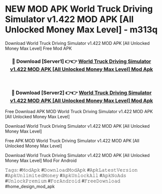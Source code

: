 # NEW MOD APK World Truck Driving Simulator v1.422 MOD APK [All Unlocked Money Max Level] - m313q
Download World Truck Driving Simulator v1.422 MOD APK [All Unlocked Money Max Level] Free Mod APK

<div align="center">
<h3>🔴 Download [Server1] 👉👉 <a href="https://apk-comot.site?title=World_Truck_Driving_Simulator_v1.422_MOD_APK_[All_Unlocked_Money_Max_Level]">World Truck Driving Simulator v1.422 MOD APK [All Unlocked Money Max Level] Mod Apk</a></h3><br>

<h3>🔴 Download [Server2] 👉👉 <a href="https://apk-comot.site?title=World_Truck_Driving_Simulator_v1.422_MOD_APK_[All_Unlocked_Money_Max_Level]">World Truck Driving Simulator v1.422 MOD APK [All Unlocked Money Max Level] Mod Apk</a></h3>
</div>


Free Download APK MOD World Truck Driving Simulator v1.422 MOD APK [All Unlocked Money Max Level]

Download World Truck Driving Simulator v1.422 MOD APK [All Unlocked Money Max Level] 

Free APK MOD World Truck Driving Simulator v1.422 MOD APK [All Unlocked Money Max Level] 

Download World Truck Driving Simulator v1.422 MOD APK [All Unlocked Money Max Level] Mod For Android

𝚃𝚊𝚐𝚜: #𝙼𝚘𝚍𝙰𝚙𝚔 #𝙳𝚘𝚠𝚗𝚕𝚘𝚊𝚍𝙼𝚘𝚍𝙰𝚙𝚔 #𝙰𝚙𝚔𝙻𝚊𝚝𝚎𝚜𝚝𝚅𝚎𝚛𝚜𝚒𝚘𝚗 #𝙰𝚙𝚔𝚄𝚗𝚕𝚒𝚖𝚒𝚝𝚎𝚍𝙼𝚘𝚗𝚎𝚢 #𝙰𝚙𝚔𝚄𝚗𝚕𝚘𝚌𝚔𝙰𝚕𝚕 #𝙰𝚙𝚔𝙽𝚘𝙰𝚍𝚜 #𝚄𝚗𝚕𝚘𝚌𝚔𝙿𝚛𝚎𝚖𝚒𝚞𝚖 #𝙵𝚘𝚛𝙰𝚗𝚍𝚛𝚘𝚒𝚍 #𝙵𝚛𝚎𝚎𝙳𝚘𝚠𝚗𝚕𝚘𝚊𝚍 #home_design_mod_apk